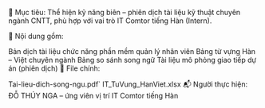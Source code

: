 📌 Mục tiêu: Thể hiện kỹ năng biên – phiên dịch tài liệu kỹ thuật chuyên ngành CNTT, phù hợp với vai trò IT Comtor tiếng Hàn (Intern).

📂 Nội dung gồm:

Bản dịch tài liệu chức năng phần mềm quản lý nhân viên
Bảng từ vựng Hàn – Việt chuyên ngành
Bảng so sánh song ngữ
Tài liệu mô phỏng giao tiếp dự án (phiên dịch)
📄 File chính:

Tai-lieu-dich-song-ngu.pdf`
IT_TuVung_HanViet.xlsx
📬 Người thực hiện: ĐỖ THÚY NGA – ứng viên vị trí IT Comtor tiếng Hàn

